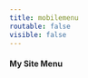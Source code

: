 ```yaml
---
title: mobilemenu
routable: false
visible: false
---
```

<!---this is part of the Course Hub BV theme-->
#### My Site Menu
